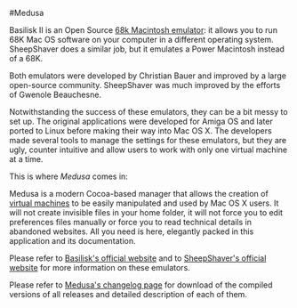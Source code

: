 #Medusa

Basilisk II is an Open Source [68k Macintosh emulator](http://en.wikipedia.org/wiki/Category:Macintosh_platform_emulators): it allows you to run 68K Mac OS software on your computer in a different operating system. SheepShaver does a similar job, but it emulates a Power Macintosh instead of a 68K.

Both emulators were developed by Christian Bauer and improved by a large open-source community. SheepShaver was much improved by the efforts of Gwenole Beauchesne.

Notwithstanding the success of these emulators, they can be a bit messy to set up. The original applications were developed for Amiga OS and later ported to Linux before making their way into Mac OS X. The developers made several tools to manage the settings for these emulators, but they are ugly, counter intuitive and allow users to work with only one virtual machine at a time.

This is where *Medusa* comes in:

Medusa is a modern Cocoa-based manager that allows the creation of [virtual machines](http://en.wikipedia.org/wiki/Virtual_machine) to be easily manipulated and used by Mac OS X users. It will not create invisible files in your home folder, it will not force you to edit preferences files manually or force you to read technical details in abandoned websites. All you need is here, elegantly packed in this application and its documentation.

Please refer to [Basilisk's official website](http://basilisk.cebix.net/) and to [SheepShaver's official website](http://sheepshaver.cebix.net/) for more information on these emulators.

Please refer to [Medusa's changelog page](http://medusa.mariot.me.uk) for download of the compiled versions of all releases and detailed description of each of them.